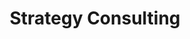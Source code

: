 ---
title: Strategy Consulting
description: DigitalDigital Strategy Consulting
listing:
  title: Strategy Consulting
  description: Define a North Star game plan to guide your tactical implementation.
---